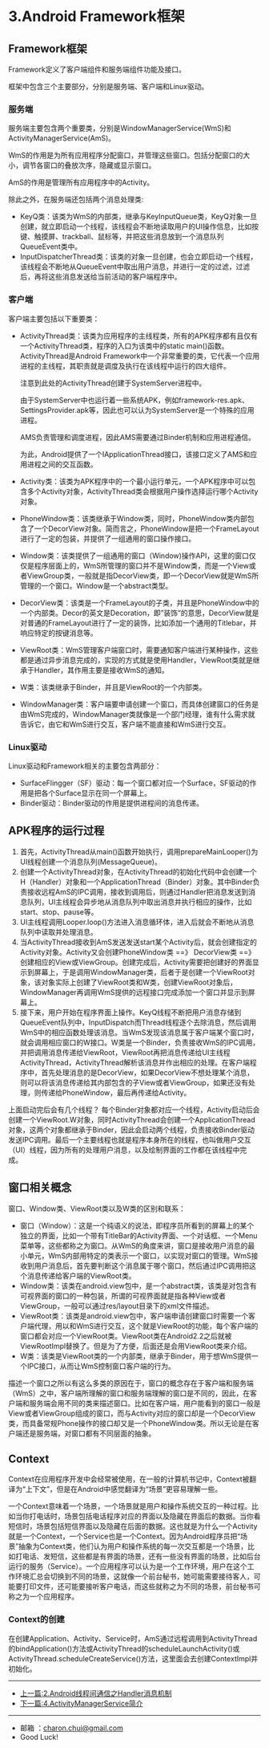 # 3.Android Framework框架

## Framework框架

Framework定义了客户端组件和服务端组件功能及接口。

框架中包含三个主要部分，分别是服务端、客户端和Linux驱动。



### 服务端

服务端主要包含两个重要类，分别是WindowManagerService(WmS)和ActivityManagerService(AmS)。

WmS的作用是为所有应用程序分配窗口，并管理这些窗口。包括分配窗口的大小，调节各窗口的叠放次序，隐藏或显示窗口。

AmS的作用是管理所有应用程序中的Activity。

除此之外，在服务端还包括两个消息处理类: 

- KeyQ类：该类为WmS的内部类，继承与KeyInputQueue类，KeyQ对象一旦创建，就立即启动一个线程，该线程会不断地读取用户的UI操作信息，比如按键、触摸屏、trackball、鼠标等，并把这些消息放到一个消息队列QueueEvent类中。
- InputDispatcherThread类：该类的对象一旦创建，也会立即启动一个线程，该线程会不断地从QueueEvent中取出用户消息，并进行一定的过滤，过滤后，再将这些消息发送给当前活动的客户端程序中。



### 客户端



客户端主要包括以下重要类：   

- ActivityThread类：该类为应用程序的主线程类，所有的APK程序都有且仅有一个ActivityThread类，程序的入口为该类中的static main()函数。ActivityThread是Android Framework中一个非常重要的类，它代表一个应用进程的主线程，其职责就是调度及执行在该线程中运行的四大组件。 

    注意到此处的ActivityThread创建于SystemServer进程中。 

    由于SystemServer中也运行着一些系统APK，例如framework-res.apk、SettingsProvider.apk等，因此也可以认为SystemServer是一个特殊的应用进程。

    AMS负责管理和调度进程，因此AMS需要通过Binder机制和应用进程通信。 

    为此，Android提供了一个IApplicationThread接口，该接口定义了AMS和应用进程之间的交互函数。

- Activity类：该类为APK程序中的一个最小运行单元，一个APK程序中可以包含多个Activity对象，ActivityThread类会根据用户操作选择运行哪个Activity对象。

- PhoneWindow类：该类继承于Window类，同时，PhoneWindow类内部包含了一个DecorView对象。简而言之，PhoneWindow是把一个FrameLayout进行了一定的包装，并提供了一组通用的窗口操作接口。

- Window类：该类提供了一组通用的窗口（Window)操作API，这里的窗口仅仅是程序层面上的，WmS所管理的窗口并不是Window类，而是一个View或者ViewGroup类，一般就是指DecorView类，即一个DecorView就是WmS所管理的一个窗口。Window是一个abstract类型。

- DecorView类：该类是一个FrameLayout的子类，并且是PhoneWindow中的一个内部类。Decor的英文是Decoration，即”装饰“的意思，DecorView就是对普通的FrameLayout进行了一定的装饰，比如添加一个通用的Titlebar，并响应特定的按键消息等。

- ViewRoot类：WmS管理客户端窗口时，需要通知客户端进行某种操作，这些都是通过异步消息完成的，实现的方式就是使用Handler，ViewRoot类就是继承于Handler，其作用主要是接收WmS的通知。

- W类：该类继承于Binder，并且是ViewRoot的一个内部类。

- WindowManager类：客户端要申请创建一个窗口，而具体创建窗口的任务是由WmS完成的，WindowManager类就像是一个部门经理，谁有什么需求就告诉它，由它和WmS进行交互，客户端不能直接和WmS进行交互。



### Linux驱动

Linux驱动和Framework相关的主要包含两部分： 

- SurfaceFlingger（SF）驱动：每一个窗口都对应一个Surface，SF驱动的作用是把各个Surface显示在同一个屏幕上。
- Binder驱动：Binder驱动的作用是提供进程间的消息传递。



## APK程序的运行过程

1. 首先，ActivityThread从main()函数开始执行，调用prepareMainLooper()为UI线程创建一个消息队列(MessageQueue)。
2. 创建一个ActivityThread对象，在ActivityThread的初始化代码中会创建一个H（Handler）对象和一个ApplicationThread（Binder）对象。其中Binder负责接收远程AmS的IPC调用，接收到调用后，则通过Handler把消息发送到消息队列，UI主线程会异步地从消息队列中取出消息并执行相应的操作，比如start、stop、pause等。
3. UI主线程调用Looper.loop()方法进入消息循环体，进入后就会不断地从消息队列中读取并处理消息。
4. 当ActivityThread接收到AmS发送发送start某个Activity后，就会创建指定的Activity对象。Activity又会创建PhoneWindow类 ==》 DecorView类 ==》 创建相应的View或ViewGroup。创建完成后，Activity需要把创建好的界面显示到屏幕上，于是调用WindowManager类，后者于是创建一个ViewRoot对象，该对象实际上创建了ViewRoot类和W类，创建ViewRoot对象后，WindowManager再调用WmS提供的远程接口完成添加一个窗口并显示到屏幕上。
5. 接下来，用户开始在程序界面上操作。KeyQ线程不断把用户消息存储到QueueEvent队列中，InputDispatch而Thread线程逐个去除消息，然后调用WmS中的相应函数处理该消息。当WmS发现该消息属于客户端某个窗口时，就会调用相应窗口的W接口。W类是一个Binder，负责接收WmS的IPC调用，并把调用消息传递给ViewRoot，ViewRoot再把消息传递给UI主线程ActivityThread，ActivityThread解析该消息并作出相应的处理。在客户端程序中，首先处理消息的是DecorView，如果DecorView不想处理某个消息，则可以将该消息传递给其内部包含的子View或者ViewGroup，如果还没有处理，则传递给PhoneWindow，最后再传递给Activity。



上面启动完后会有几个线程？ 每个Binder对象都对应一个线程，Activity启动后会创建一个ViewRoot.W对象，同时ActivityThread会创建一个ApplicationThread对象，这两个对象都继承于Binder，因此会启动两个线程，负责接收Binder驱动发送IPC调用。最后一个主要线程也就是程序本身所在的线程，也叫做用户交互（UI）线程，因为所有的处理用户消息，以及绘制界面的工作都在该线程中完成。



## 窗口相关概念

窗口、Window类、ViewRoot类以及W类的区别和联系： 

- 窗口（Window）：这是一个纯语义的说法，即程序员所看到的屏幕上的某个独立的界面，比如一个带有TitleBar的Activity界面、一个对话框、一个Menu菜单等，这些都称之为窗口。从WmS的角度来讲，窗口是接收用户消息的最小单元，WmS内部用特定的类表示一个窗口，以实现对窗口的管理。WmS接收到用户消息后，首先要判断这个消息属于哪个窗口，然后通过IPC调用把这个消息传递给客户端的ViewRoot类。
- Window类：该类在android.view包中，是一个abstract类，该类是对包含有可视界面的窗口的一种包装，所谓的可视界面就是指各种View或者ViewGroup，一般可以通过res/layout目录下的xml文件描述。
- ViewRoot类：该类是android.view包中，客户端申请创建窗口时需要一个客户端代理，用以和WmS进行交互，这个就是ViewRoot的功能，每个客户端的窗口都会对应一个ViewRoot类。ViewRoot类在Android2.2之后就被ViewRootImpl替换了。但是为了方便，后面还是会用ViewRoot类来介绍。
- W类：该类是ViewRoot类的一个内部类，继承于Binder，用于想WmS提供一个IPC接口，从而让WmS控制窗口客户端的行为。

描述一个窗口之所以有这么多类的原因在于，窗口的概念存在于客户端和服务端（WmS）之中，客户端所理解的窗口和服务端理解的窗口是不同的，因此，在客户端和服务端会用不同的类来描述窗口。比如在客户端，用户能看到的窗口一般是View或者ViewGroup组成的窗口，而与Activity对应的窗口却是一个DecorView类，而具备常规Phone操作的接口却又是一个PhoneWindow类。所以无论是在客户端还是服务端，对窗口都有不同层面的抽象。



## Context



Context在应用程序开发中会经常被使用，在一般的计算机书记中，Context被翻译为“上下文”，但是在Android中感觉翻译为“场景”更容易理解一些。



一个Context意味着一个场景，一个场景就是用户和操作系统交互的一种过程。比如当你打电话时，场景包括电话程序对应的界面以及隐藏在界面后的数据。当你看短信时，场景包括短信界面以及隐藏在后面的数据。这也就是为什么一个Activity就是一个Context，一个Service也是一个Context。因为Android程序员把“场景”抽象为Context类，他们认为用户和操作系统的每一次交互都是一个场景，比如打电话、发短信，这些都是有界面的场景，还有一些没有界面的场景，比如后台运行的服务（Service）。一个应用程序可以认为是一个工作环境，用户在这个工作环境汇总会切换到不同的场景，这就像一个前台秘书，她可能需要接待客人，可能要打印文件，还可能要接听客户电话，而这些就称之为不同的场景，前台秘书可称之为一个应用程序。 



### Context的创建

在创建Application、Activity、Service时，AmS通过远程调用到ActivityThread的bindApplication()方法或ActivityThread的scheduleLaunchActivity()或ActivityThread.scheduleCreateService()方法，这里面会去创建ContextImpl并初始化。



---

- [上一篇:2.Android线程间通信之Handler消息机制](./OperatingSystem/AndroidKernal/2.Android%E7%BA%BF%E7%A8%8B%E9%97%B4%E9%80%9A%E4%BF%A1%E4%B9%8BHandler%E6%B6%88%E6%81%AF%E6%9C%BA%E5%88%B6.md)
- [下一篇:4.ActivityManagerService简介](./OperatingSystem/AndroidKernal/4.ActivityManagerService%E7%AE%80%E4%BB%8B.md)




---

- 邮箱 ：charon.chui@gmail.com  
- Good Luck! 